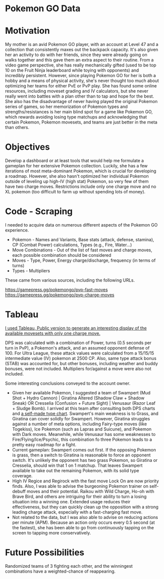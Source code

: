 # Pokemon GO Data
 
Motivation
==========
My mother is an avid Pokemon GO player, with an account at Level 47 and a collection that consistently maxes out the backpack capacity. It's also given her an activity to do with her friends, since they were already going on walks together and this gave them an extra aspect to their routine. From a video game perspective, she has really mechanically gifted (used to be top 10 on the Fruit Ninja leaderboard while toying with opponents) and incredibly persistent. However, since playing Pokemon GO for her is both a hobby and a means of physical activity, she's never thought too much about optimizing her teams for either PvE or PvP play. She has found some online resources, including moveset grading and IV calculators, but she never really went into battles with a plan other than to tap and hope for the best. She also has the disadvantage of never having played the original Pokemon series of games, so her memorization of Pokemon types and strengths/resistances is her main blind spot for a game like Pokemon GO, which rewards avoiding losing type matchups and acknowledging that certain Pokemon, Pokemon movesets, and teams are just better in the meta than others.

Objectives
==========
Develop a dashboard or at least tools that would help me formulate a gameplan for her extensive Pokemon collection. Luckily, she has a few iterations of most meta-dominant Pokemon, which is crucial for developing a roadmap. However, she also hasn't optimized her individual Pokemon outside of leveling up high-IV (high stat) Pokemon, so very few of them have two charge moves. Restrictions include only one charge move and no XL pokemon (too difficult to farm up without spending lots of money).

Code - Scraping
==========
I needed to acquire data on numerous different aspects of the Pokemon GO experience.

* Pokemon - Names and Variants, Base stats (attack, defense, stamina), CP (Combat Power) calculations, Types (e.g., Fire, Water...)
* Move Combinations - Out of the list of fast moves and charge moves, each possible combination should be considered
* Moves - Type, Power, Energy charge/discharge, frequency (in terms of turns)
* Types - Multipliers

These came from various sources, including the following URLs.


https://gamepress.gg/pokemongo/pvp-fast-moves
https://gamepress.gg/pokemongo/pvp-charge-moves



Tableau
==========
[I used Tableau, Public version to generate an interesting display of the available movesets with only one charge move.](https://public.tableau.com/app/profile/roger3881/viz/PokemonGoAllPossibleMovesets/UltraLeague2500CP)

DPS was calculated with a combination of Power, turns (0.5 seconds per turn in PvP), a Pokemon's attack, and an assumed opponent defense of 100. For Ultra League, these attack values were calculated from a 15/15/15 intermediate value (IV) pokemon at 2500 CP. Also, same type attack bonus (STAB) was accounted for, but other bonuses, including weather and buddy bonuses, were not included. Multipliers for/against a move were also not included.

Some interesting conclusions conveyed to the account owner.

* Given her available Pokemon, I suggested a team of Swampert (Mud Shot + Hydro Cannon) | Giratina Altered (Shadow Claw + Shadow Sneak) OR Cresselia (Confusion + Future Sight) | Venusaur (Razor Leaf + Sludge Bomb). I arrived at this team after consulting both DPS charts and [a self-made type chart](https://public.tableau.com/app/profile/roger3881/viz/PokemonTypeEffectivenessTable/Sheet1). Swampert's main weakness is to Grass, and Giratina can cover solidly for Swampert. However, Giratina struggles against a number of meta options, including Fairy-type moves (like Togekiss), Ice Pokemon (such as Lapras and Suicune), and Pokemon with Dark moves. Meanwhile, while Venusaur has some weaknesses to Fire/Flying/Ice/Psychic, this combination fo three Pokemon leads to a pretty easy roadmap for a fight.
* Current gameplan: Swampert comes out first. If the opposing Pokemon is grass, then a switch to Giratina is reasonable to force an opponent switch. It's unlikely the opponent has two grass Pokemon, so Giratina or Cresselia, should win that 1 on 1 matchup. That leaves Swampert available to take out the remaining Pokemon, with its solid type coverage.
* High IV Regice and Regirock with the fast move Lock On are now priority finds. Also, I was able to advise the burgeoning Pokemon trainer on self-debuff moves and their potential. Raikou with Wild Charge, Ho-oh with Brave Bird, and others are intriguing for their ability to turn a losing situation into a winning one. Extended usage reduces their effectiveness, but they can quickly clean up the opposition with a strong leading charge attack, especially with a fast-charging fast move.
* Not related to the data, but I was also able to advise on reducing actions per minute (APM). Because an action only occurs every 0.5 second (at the fastest), she has been able to go from continuously tapping on the screen to tapping more conservatively.



Future Possibilities
==========
Randomized teams of 3 fighting each other, and the winningest combinations have a weighted-chance of reappearing.
